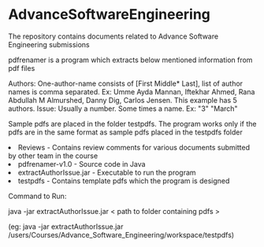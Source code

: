 # AdvanceSoftwareEngineering
The repository contains documents related to Advance Software Engineering submissions

pdfrenamer is a program which extracts below mentioned information from pdf files

Authors: One-author-name consists of [First Middle* Last], list of author names is comma separated. Ex: Umme Ayda Mannan, Iftekhar Ahmed, Rana Abdullah M Almurshed, Danny Dig, Carlos Jensen. This example has 5 authors.
Issue: Usually a number. Some times a name. Ex: "3" "March"

Sample pdfs are placed in the folder testpdfs. 
The program works only if the pdfs are in the same format as sample pdfs placed in the testpdfs folder 


<li>Reviews - Contains review comments for various documents submitted by other team in the course</li>
<li>pdfrenamer-v1.0 - Source code in Java</li>
<li>extractAuthorIssue.jar - Executable to run the program</li>
<li>testpdfs - Contains template pdfs which the program is designed</li>




Command to Run:


java -jar extractAuthorIssue.jar < path to folder containing pdfs >

(eg: java -jar extractAuthorIssue.jar /users/Courses/Advance_Software_Engineering/workspace/testpdfs)
